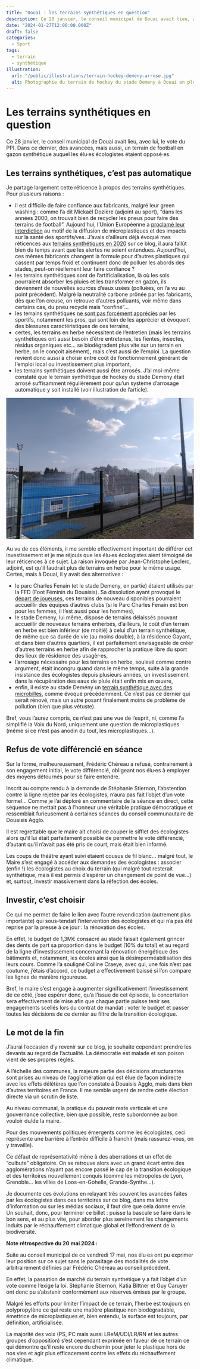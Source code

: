 ```yaml
---
title: "Douai : les terrains synthétiques en question"
description: Ce 28 janvier, le conseil municipal de Douai avait lieu, avec lui, le vote du PPI avec un gazon synthétique auquel les élu·es écologistes étaient opposé·es.
date: "2024-01-27T12:00:00.000Z"
draft: false
categories:
  - Sport
tags:
  - terrain
  - synthétique
illustration:
  url: "/public/illustrations/terrain-hockey-demeny-arrose.jpg"
  alt: Photographie du terrain de hockey du stade Demeny à Douai en pleine séance d’arrosage
---
```


# Les terrains synthétiques en question

Ce 28 janvier, le conseil municipal de Douai avait lieu, avec lui, le vote du PPI. Dans ce dernier, des avancées, mais aussi, un terrain de football en gazon synthétique auquel les élu·es écologistes étaient opposé·es.

## Les terrains synthétiques, c’est pas automatique

Je partage largement cette réticence à propos des terrains synthétiques. Pour plusieurs raisons :

- il est difficile de faire confiance aux fabricants, malgré leur green washing : comme l’a dit Mickaël Dozière (adjoint au sport), “dans les années 2000, on trouvait bien de recycler les pneus pour faire des terrains de football”. Aujourd’hui, l’Union Européenne a [proclamé leur interdiction](https://france3-regions.francetvinfo.fr/centre-val-de-loire/loiret/sport-on-vous-explique-pourquoi-les-pelouses-synthetiques-a-base-de-microplastiques-c-est-termine-2863817.html) au motif de la diffusion de microplastiques et des impacts sur la santé des sportifs/ves. J’avais d’ailleurs déjà évoqué mes réticences aux [terrains synthétiques en 2020](./pour-une-politique-demographique-ecologique-en-france) sur ce blog, il aura fallût bien du temps avant que les alertes ne soient entendues. Aujourd’hui, ces mêmes fabricants changent la formule pour d’autres plastiques qui cassent par temps froid et continuent donc de polluer les abords des stades, peut-on réellement leur faire confiance ?
- les terrains synthétiques sont de l’artificialisation, là où les sols pourraient absorber les pluies et les transformer en gazon, ils deviennent de nouvelles sources d’eaux usées (polluées, on l’a vu au point précédent). Malgré la neutralité carbone prônée par les fabricants, dès que l’on creuse, on retrouve d’autres polluants, voir même dans certains cas, du pneu recyclé mais “confiné”…
- les terrains synthétiques [ne sont pas forcément appréciés](https://www.lamontagne.fr/clermont-ferrand-63000/asm-clermont/asm-un-synthetique-pas-sympathique_12659228/) par les sportifs, notamment les pros, qui sont loin de les apprécier et évoquent des blessures caractéristiques de ces terrains,
- certes, les terrains en herbe nécessitent de l’entretien (mais les terrains synthétiques ont aussi besoin d’être entretenus, les fientes, insectes, résidus organiques etc… se biodégradent plus vite sur un terrain en herbe, on le conçoit aisément), mais c’est aussi de l’emploi. La question revient donc aussi à choisir entre coût de fonctionnement générant de l’emploi local ou investissement plus important,
- les terrains synthétiques doivent aussi être arrosés. J’ai moi-même constaté que le terrain synthétique de hockey du stade Demeny était arrosé suffisamment régulièrement pour qu’un système d’arrosage automatique y soit installé (voir illustration de l’article).

![Photographie du terrain de hockey du stade Demeny à Douai en pleine séance d’arrosage](/public/illustrations/terrain-hockey-demeny-arrose.jpg)

Au vu de ces éléments, il me semble effectivement important de différer cet investissement et je me réjouis que les élu·es écologistes aient témoigné de leur réticences à ce sujet. La raison invoquée par Jean-Christophe Leclerc, adjoint, est qu’il faudrait plus de terrains en herbe pour le même usage. Certes, mais à Douai, il y avait des alternatives :

- le parc Charles Fenain (et le stade Demeny, en partie) étaient utilisés par la FFD (Foot Féminin du Douaisis). Sa dissolution ayant provoqué le [départ de joueuses](https://www.lavoixdunord.fr/1353924/article/2023-07-19/football-une-soixantaine-de-filles-du-foot-feminin-douai-rejoignent-l-es-lambres), ces terrains de nouveau disponibles pourraient accueillir des équipes d’autres clubs (si le Parc Charles Fenain est bon pour les femmes, il l’est aussi pour les hommes),
- le stade Demeny, lui même, dispose de terrains délaissés pouvant accueillir de nouveaux terrains enherbés, d’ailleurs, le coût d’un terrain en herbe est bien inférieur (de moitié) à celui d’un terrain synthétique, de même que sa durée de vie (au moins double),
  à la résidence Gayant, et dans bien d’autres quartiers, il est parfaitement envisageable de créer d’autres terrains en herbe afin de rapprocher la pratique libre du sport des lieux de résidence des usagèr·es,
- l’arrosage nécessaire pour les terrains en herbe, soulevé comme contre argument, était incongru quand dans le même temps, suite à la grande insistance des écologistes depuis plusieurs années, un investissement dans la récupération des eaux de pluie était enfin mis en œuvre,
- enfin, il existe au stade Demény un [terrain synthétique avec des microbilles](https://youtube.com/shorts/6OQEj3c9E5A?si=isdk6xwEEpQnchp8), comme évoqué précédemment. Ce n’est pas ce dernier qui serait rénové, mais un autre posant finalement moins de problème de pollution (bien que plus vétuste).

Bref, vous l’aurez compris, ce n’est pas une vue de l’esprit, ni, comme l’a simplifié la Voix du Nord, uniquement une question de microplastiques (même si ce n’est pas anodin du tout, les microplastiques…).

## Refus de vote différencié en séance

Sur la forme, malheureusement, Frédéric Chéreau a refusé, contrairement à son engagement initial, le vote différencié, obligeant nos élu·es à employer des moyens détournés pour se faire entendre.

Inscrit au compte rendu à la demande de Stéphanie Stiernon, l’abstention contre la ligne rejetée par les écologistes, n’aura pas fait l’objet d’un vote formel… Comme je l’ai déploré en commentaire de la séance en direct, cette séquence ne mettait pas à l’honneur une véritable pratique démocratique et ressemblait furieusement à certaines séances du conseil communautaire de Douaisis Agglo.

Il est regrettable que le maire ait choisi de couper le sifflet des écologistes alors qu’il lui était parfaitement possible de permettre le vote différencié, d’autant qu’il n’avait pas été pris de court, mais était bien informé.

Les coups de théâtre ayant suivi étaient cousus de fil blanc… malgré tout, le Maire s’est engagé à accéder aux demandes des écologistes : associer (enfin !) les écologistes au choix du terrain (qui malgré tout resterait synthétique, mais il est permis d’espérer un changement de point de vue…) et, surtout, investir massivement dans la réfection des écoles.

## Investir, c’est choisir

Ce qui me permet de faire le lien avec l’autre revendication (autrement plus importante) qui sous-tendait l’intervention des écologistes et qui n’a pas été reprise par la presse à ce jour : la rénovation des écoles.

En effet, le budget de 1,3M€ consacré au stade faisait également grincer des dents de part sa proportion dans le budget (10% du total) et au regard de la ligne d’investissement concernant la rénovation énergétique des bâtiments et, notamment, les écoles ainsi que la désimperméabilisation des leurs cours. Comme l’a souligné Colline Craeye, avec qui, une fois n’est pas coutume, j’étais d’accord, ce budget a effectivement baissé si l’on compare les lignes de manière rigoureuse.

Bref, le maire s’est engagé à augmenter significativement l’investissement de ce côté, j’ose espérer donc, qu’à l’issue de cet épisode, la concertation sera effectivement de mise afin que chaque partie puisse tenir ses engagements scellés lors du contrat de mandat : voter le budget et passer toutes les décisions de ce dernier au filtre de la transition écologique.

## Le mot de la fin

J’aurai l’occasion d’y revenir sur ce blog, je souhaite cependant prendre les devants au regard de l’actualité. La démocratie est malade et son poison vient de ses propres règles.

À l’échelle des communes, la majeure partie des décisions structurantes sont prises au niveau de l’agglomération qui est élue de façon indirecte avec les effets délétères que l’on constate à Douaisis Agglo, mais dans bien d’autres territoires en France. Il me semble urgent de rendre cette élection directe via un scrutin de liste.

Au niveau communal, la pratique du pouvoir reste verticale et une gouvernance collective, bien que possible, reste subordonnée au bon vouloir du/de la maire.

Pour des mouvements politiques émergents comme les écologistes, ceci représente une barrière à l’entrée difficile à franchir (mais rassurez-vous, on y travaille).

Ce défaut de représentativité mène à des aberrations et un effet de “culbute” obligatoire. On se retrouve alors avec un grand écart entre des agglomérations n’ayant pas encore passé le cap de la transition écologique et des territoires nouvellement conquis (comme les métropoles de Lyon, Grenoble… les villes de Loos-en-Gohelle, Grande-Synthe…).

Je documente ces évolutions en relayant très souvent les avancées faites par les écologistes dans ces territoires sur ce blog, dans ma lettre d’information ou sur les médias sociaux, il faut dire que cela donne envie. Un souhait, donc, pour terminer ce billet : puisse la bascule se faire dans le bon sens, et au plus vite, pour aborder plus sereinement les changements induits par le réchauffement climatique global et l’effondrement de la biodiversité.

**Note rétrospective du 20 mai 2024 :**

Suite au conseil municipal de ce vendredi 17 mai, nos élu·es ont pu exprimer leur position sur ce sujet sans le parasitage des modalités de vote arbitrairement définies par Frédéric Chéreau au conseil précédent.

En effet, la passation de marché du terrain synthétique y a fait l’objet d’un vote comme l’exige la loi. Stéphanie Stiernon, Katia Bittner et Guy Caruyer ont donc pu s’abstenir conformément aux réserves émises par le groupe.

Malgré les efforts pour limiter l’impact de ce terrain, l’herbe est toujours en polypropylène ce qui reste une matière plastique non biodégradable, émettrice de microplastiques et, bien entendu, la surface est toujours, par définition, artificialisée.

La majorité des voix (PS, PC mais aussi LReM/UDI/LR/RN et les autres groupes d’opposition) s’est cependant exprimée en faveur de ce terrain ce qui démontre qu’il reste encore du chemin pour jeter le plastique hors de nos vies et agir plus efficacement contre les effets du réchauffement climatique.
